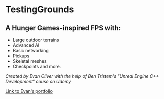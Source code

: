 # TestingGrounds
## A Hunger Games-inspired FPS with:
 * Large outdoor terrains 
 * Advanced AI 
 * Basic networking
 * Pickups
 * Skeletal meshes
 * Checkpoints and more.

*Created by Evan Oliver with the help of Ben Tristem's "Unreal Engine C++ Development" couse on Udemy*

[Link to Evan's portfolio](http://evanoliver.000webhostapp.com)
